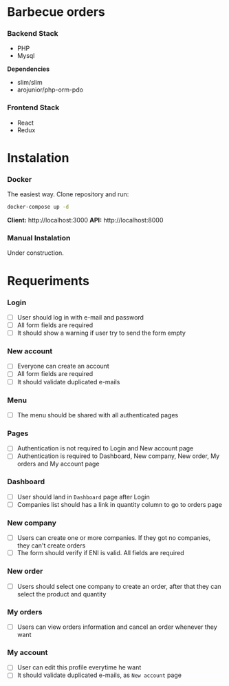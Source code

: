 # Barbecue orders

### Backend Stack
- PHP
- Mysql

**Dependencies**
- slim/slim
- arojunior/php-orm-pdo

### Frontend Stack
- React
- Redux

# Instalation

### Docker
The easiest way. Clone repository and run:
```sh
docker-compose up -d
```

**Client:** http://localhost:3000
**API:** http://localhost:8000

### Manual Instalation

Under construction.

# Requeriments

### Login
-[ ] User should log in with e-mail and password
-[ ] All form fields are required
-[ ] It should show a warning if user try to send the form empty

### New account
-[ ] Everyone can create an account
-[ ] All form fields are required
-[ ] It should validate duplicated e-mails

### Menu
-[ ] The menu should be shared with all authenticated pages

### Pages
-[ ] Authentication is not required to Login and New account page
-[ ] Authentication is required to Dashboard, New company, New order, My orders and My account page

### Dashboard
-[ ] User should land in `Dashboard` page after Login
-[ ] Companies list should has a link in quantity column to go to orders page

### New company
-[ ] Users can create one or more companies. If they got no companies, they can't create orders
-[ ] The form should verify if ENI is valid. All fields are required

### New order
-[ ] Users should select one company to create an order, after that they can select the product and quantity

### My orders
-[ ] Users can view orders information and cancel an order whenever they want

### My account
-[ ] User can edit this profile everytime he want
-[ ] It should validate duplicated e-mails, as `New account` page
